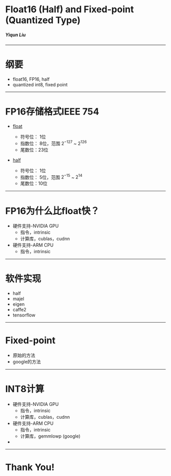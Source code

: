 
<!-- $size: 16:9 -->

# Float16 (Half) and Fixed-point (Quantized Type) 

##### Yiqun Liu

---

<!-- page_number: true -->
# 纲要
* float16, FP16, half
* quantized int8, fixed point

---

# FP16存储格式IEEE 754

* [float](https://zh.wikipedia.org/wiki/%E5%96%AE%E7%B2%BE%E5%BA%A6%E6%B5%AE%E9%BB%9E%E6%95%B8)
	* 符号位： 1位
	* 指数位： 8位，范围 $2^{-127}$ ~ $2^{126}$
	* 尾数位：23位


* [half](https://zh.wikipedia.org/wiki/%E5%8D%8A%E7%B2%BE%E5%BA%A6%E6%B5%AE%E7%82%B9%E6%95%B0)
	* 符号位： 1位
	* 指数位： 5位，范围 $2^{-15}$ ~ $2^{14}$
	* 尾数位：10位

--- 

# FP16为什么比float快？
- 硬件支持-NVIDIA GPU
	- 指令，intrinsic
	- 计算库，cublas，cudnn
- 硬件支持-ARM CPU
	- 指令，intrinsic

---

# 软件实现
- half
- majel
- eigen
- caffe2
- tensorflow

---

# Fixed-point
- 原始的方法
- google的方法

---

# INT8计算
- 硬件支持-NVIDIA GPU
	- 指令，intrinsic
	- 计算库，cublas，cudnn
- 硬件支持-ARM CPU
	- 指令，intrinsic
	- 计算库，gemmlowp (google)
- 

---
<!-- prerender: true -->
# Thank You!

